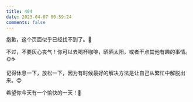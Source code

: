 ```yaml
---
title: 404
date: 2023-04-07 00:59:24
comments: false
---
```


抱歉，这个页面似乎已经找不到了。🙁

不过，不要灰心丧气！你可以去喝杯咖啡，晒晒太阳，或者干点其他有趣的事情。🌞☕

记得休息一下，放松一下，因为有时候最好的解决方法是让自己从繁忙中解脱出来。😌

希望你今天有一个愉快的一天！🌈
